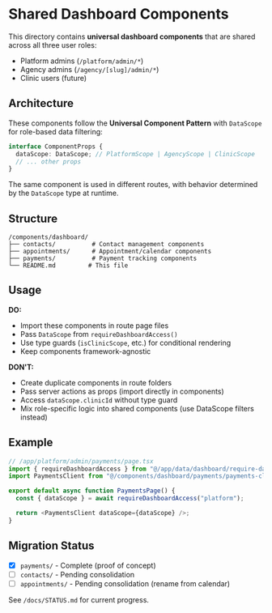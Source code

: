 # Shared Dashboard Components

This directory contains **universal dashboard components** that are shared across all three user roles:

- Platform admins (`/platform/admin/*`)
- Agency admins (`/agency/[slug]/admin/*`)
- Clinic users (future)

## Architecture

These components follow the **Universal Component Pattern** with `DataScope` for role-based data filtering:

```typescript
interface ComponentProps {
  dataScope: DataScope; // PlatformScope | AgencyScope | ClinicScope
  // ... other props
}
```

The same component is used in different routes, with behavior determined by the `DataScope` type at runtime.

## Structure

```
/components/dashboard/
├── contacts/          # Contact management components
├── appointments/      # Appointment/calendar components
├── payments/          # Payment tracking components
└── README.md         # This file
```

## Usage

**DO:**

- Import these components in route page files
- Pass `DataScope` from `requireDashboardAccess()`
- Use type guards (`isClinicScope`, etc.) for conditional rendering
- Keep components framework-agnostic

**DON'T:**

- Create duplicate components in route folders
- Pass server actions as props (import directly in components)
- Access `dataScope.clinicId` without type guard
- Mix role-specific logic into shared components (use DataScope filters instead)

## Example

```typescript
// /app/platform/admin/payments/page.tsx
import { requireDashboardAccess } from "@/app/data/dashboard/require-dashboard-access";
import PaymentsClient from "@/components/dashboard/payments/payments-client";

export default async function PaymentsPage() {
  const { dataScope } = await requireDashboardAccess("platform");

  return <PaymentsClient dataScope={dataScope} />;
}
```

## Migration Status

- [x] `payments/` - Complete (proof of concept)
- [ ] `contacts/` - Pending consolidation
- [ ] `appointments/` - Pending consolidation (rename from calendar)

See `/docs/STATUS.md` for current progress.
